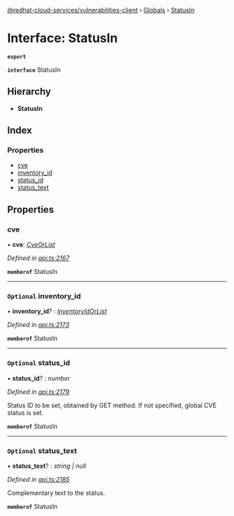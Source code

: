 [@redhat-cloud-services/vulnerabilities-client](../README.md) › [Globals](../globals.md) › [StatusIn](statusin.md)

# Interface: StatusIn

**`export`** 

**`interface`** StatusIn

## Hierarchy

* **StatusIn**

## Index

### Properties

* [cve](statusin.md#cve)
* [inventory_id](statusin.md#optional-inventory_id)
* [status_id](statusin.md#optional-status_id)
* [status_text](statusin.md#optional-status_text)

## Properties

###  cve

• **cve**: *[CveOrList](../globals.md#cveorlist)*

*Defined in [api.ts:2167](https://github.com/RedHatInsights/javascript-clients/blob/master/packages/vulnerabilities/api.ts#L2167)*

**`memberof`** StatusIn

___

### `Optional` inventory_id

• **inventory_id**? : *[InventoryIdOrList](../globals.md#inventoryidorlist)*

*Defined in [api.ts:2173](https://github.com/RedHatInsights/javascript-clients/blob/master/packages/vulnerabilities/api.ts#L2173)*

**`memberof`** StatusIn

___

### `Optional` status_id

• **status_id**? : *number*

*Defined in [api.ts:2179](https://github.com/RedHatInsights/javascript-clients/blob/master/packages/vulnerabilities/api.ts#L2179)*

Status ID to be set, obtained by GET method. If not specified, global CVE status is set.

**`memberof`** StatusIn

___

### `Optional` status_text

• **status_text**? : *string | null*

*Defined in [api.ts:2185](https://github.com/RedHatInsights/javascript-clients/blob/master/packages/vulnerabilities/api.ts#L2185)*

Complementary text to the status.

**`memberof`** StatusIn
